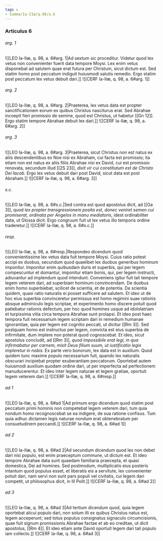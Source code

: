 ```yaml
---
tags : 
- Summa/Ia-IIæ/q.98/a.6
---
```


### Articulus 6

###### arg. 1
![[LEO Ia-IIæ, q. 98, a. 6#arg. 1|Ad sextum sic proceditur. Videtur quod lex vetus non convenienter fuerit data tempore Moysi. Lex enim vetus disponebat ad salutem quae erat futura per Christum, sicut dictum est. Sed statim homo post peccatum indiguit huiusmodi salutis remedio. Ergo statim post peccatum lex vetus debuit dari.]]
![[CERF Ia-IIæ, q. 98, a. 6#arg. 1]]

###### arg. 2
![[LEO Ia-IIæ, q. 98, a. 6#arg. 2|Praeterea, lex vetus data est propter sanctificationem eorum ex quibus Christus nasciturus erat. Sed Abrahae incoepit fieri promissio de semine, quod est Christus, ut habetur [[Gn 12]]. Ergo statim tempore Abrahae debuit lex dari.]]
![[CERF Ia-IIæ, q. 98, a. 6#arg. 2]]

###### arg. 3
![[LEO Ia-IIæ, q. 98, a. 6#arg. 3|Praeterea, sicut Christus non est natus ex aliis descendentibus ex Noe nisi ex Abraham, cui facta est promissio; ita etiam non est natus ex aliis filiis Abrahae nisi ex David, cui est promissio renovata, secundum illud [[2S 23]], *dixit vir cui constitutum est de Christo Dei Iacob*. Ergo lex vetus debuit dari post David, sicut data est post Abraham.]]
![[CERF Ia-IIæ, q. 98, a. 6#arg. 3]]

###### s.c.
![[LEO Ia-IIæ, q. 98, a. 6#s.c.|Sed contra est quod apostolus dicit, ad [[Ga 3]], quod *lex propter transgressionem posita est, donec veniret semen cui promiserat, ordinata per Angelos in manu mediatoris*, idest ordinabiliter data, ut Glossa dicit. Ergo congruum fuit ut lex vetus illo temporis ordine traderetur.]]
![[CERF Ia-IIæ, q. 98, a. 6#s.c.]]

###### resp.
![[LEO Ia-IIæ, q. 98, a. 6#resp.|Respondeo dicendum quod convenientissime lex vetus data fuit tempore Moysi. Cuius ratio potest accipi ex duobus, secundum quod quaelibet lex duobus generibus hominum imponitur. Imponitur enim quibusdam duris et superbis, qui per legem compescuntur et domantur, imponitur etiam bonis, qui, per legem instructi, adiuvantur ad implendum quod intendunt. Conveniens igitur fuit tali tempore legem veterem dari, ad superbiam hominum convincendam. De duobus enim homo superbiebat, scilicet de scientia, et de potentia. De scientia quidem, quasi ratio naturalis ei posset sufficere ad salutem. Et ideo ut de hoc eius superbia convinceretur permissus est homo regimini suae rationis absque adminiculo legis scriptae, et experimento homo discere potuit quod patiebatur rationis defectum, per hoc quod homines usque ad idololatriam et turpissima vitia circa tempora Abrahae sunt prolapsi. Et ideo post haec tempora fuit necessarium legem scriptam dari in remedium humanae ignorantiae, quia per legem est cognitio peccati, ut dicitur [[Rm 3]]. Sed postquam homo est instructus per legem, convicta est eius superbia de infirmitate, dum implere non poterat quod cognoscebat. Et ideo, sicut apostolus concludit, ad [[Rm 3]], *quod impossibile erat legi, in qua infirmabatur per carnem, misit Deus filium suum, ut iustificatio legis impleretur in nobis*. Ex parte vero bonorum, lex data est in auxilium. Quod quidem tunc maxime populo necessarium fuit, quando lex naturalis obscurari incipiebat propter exuberantiam peccatorum. Oportebat autem huiusmodi auxilium quodam ordine dari, ut per imperfecta ad perfectionem manuducerentur. Et ideo inter legem naturae et legem gratiae, oportuit legem veterem dari.]]
![[CERF Ia-IIæ, q. 98, a. 6#resp.]]

###### ad 1
![[LEO Ia-IIæ, q. 98, a. 6#ad 1|Ad primum ergo dicendum quod statim post peccatum primi hominis non competebat legem veterem dari, tum quia nondum homo recognoscebat se ea indigere, de sua ratione confisus. Tum quia adhuc dictamen legis naturae nondum erat obtenebratum per consuetudinem peccandi.]]
![[CERF Ia-IIæ, q. 98, a. 6#ad 1]]

###### ad 2
![[LEO Ia-IIæ, q. 98, a. 6#ad 2|Ad secundum dicendum quod lex non debet dari nisi populo, est enim praeceptum commune, ut dictum est. Et ideo tempore Abrahae data sunt quaedam familiaria praecepta, et quasi domestica, Dei ad homines. Sed postmodum, multiplicatis eius posteris intantum quod populus esset, et liberatis eis a servitute, lex convenienter potuit dari, nam servi non sunt pars populi vel civitatis, cui legem dari competit, ut philosophus dicit, in III Polit.]]
![[CERF Ia-IIæ, q. 98, a. 6#ad 2]]

###### ad 3
![[LEO Ia-IIæ, q. 98, a. 6#ad 3|Ad tertium dicendum quod, quia legem oportebat alicui populo dari, non solum illi ex quibus Christus natus est, legem acceperunt; sed totus populus consignatus signaculo circumcisionis, quae fuit signum promissionis Abrahae factae et ab eo creditae, ut dicit apostolus, [[Rm 4]]. Et ideo etiam ante David oportuit legem dari tali populo iam collecto.]]
![[CERF Ia-IIæ, q. 98, a. 6#ad 3]]

